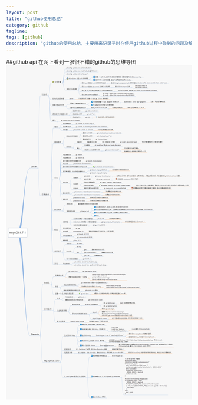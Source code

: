 ```yaml
---
layout: post
title: "github使用总结"
category: github
tagline: 
tags: [github]
description: "github的使用总结，主要用来记录平时在使用github过程中碰到的问题及解决方法"
---
```


##github api
在网上看到一张很不错的github的思维导图
[![github思维导图](/demo/img/git-api.png)](/demo/img/git-api.png)
